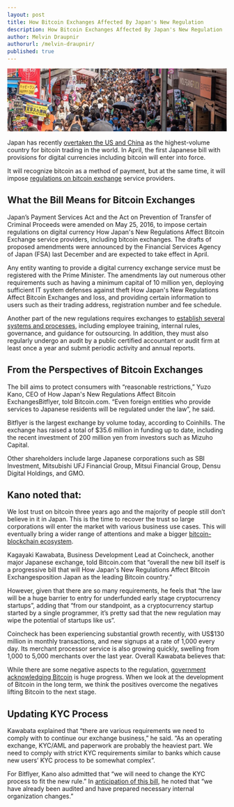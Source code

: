 ```yaml
---
layout: post
title: How Bitcoin Exchanges Affected By Japan's New Regulation
description: How Bitcoin Exchanges Affected By Japan's New Regulation
author: Melvin Draupnir
authorurl: /melvin-draupnir/
published: true
---
```


<p><center><img src="/images/japan-regulations.jpg" alt="Bitcoin Exchanges Affected"/></center></p>

<p>Japan has recently <a href="/the-regain-of-bitcoin-will-it-be-strong-enough/">overtaken the US and China</a> as the highest-volume country for bitcoin trading in the world. In April, the first Japanese bill with provisions for digital currencies including bitcoin will enter into force. </p>

<p>It will recognize bitcoin as a method of payment, but at the same time, it will impose <a href="/bitcoin-takes-a-dive-on-pboc-interference/">regulations on bitcoin exchange</a> service providers.</p>

<h2>What the Bill Means for Bitcoin Exchanges</h2>

<p>Japan’s Payment Services Act and the Act on Prevention of Transfer of Criminal Proceeds were amended on May 25, 2016, to impose certain regulations on digital currency How Japan's New Regulations Affect Bitcoin Exchange service providers, including bitcoin exchanges. The drafts of proposed amendments were announced by the Financial Services Agency of Japan (FSA) last December and are expected to take effect in April.</p>

<p>Any entity wanting to provide a digital currency exchange service must be registered with the Prime Minister. The amendments lay out numerous other requirements such as having a minimum capital of 10 million yen, deploying sufficient IT system defenses against theft How Japan's New Regulations Affect Bitcoin Exchanges and loss, and providing certain information to users such as their trading address, registration number and fee schedule.</p>

<p>Another part of the new regulations requires exchanges to <a href="/bitcoin-over-usd-1030-on-china-fx-reserve-drop/">establish several systems and processes</a>, including employee training, internal rules, governance, and guidance for outsourcing. In addition, they must also regularly undergo an audit by a public certified accountant or audit firm at least once a year and submit periodic activity and annual reports.</p>

<h2>From the Perspectives of Bitcoin Exchanges</h2>

<p>The bill aims to protect consumers with “reasonable restrictions,” Yuzo Kano, CEO of  How Japan's New Regulations Affect Bitcoin ExchangesBitflyer, told Bitcoin.com. “Even foreign entities who provide services to Japanese residents will be regulated under the law”, he said.</p>

<p>Bitflyer is the largest exchange by volume today, according to Coinhills. The exchange has raised a total of $35.6 million in funding up to date, including the recent investment of 200 million yen from investors such as Mizuho Capital. </p>

<p>Other shareholders include large Japanese corporations such as SBI Investment, Mitsubishi UFJ Financial Group, Mitsui Financial Group, Densu Digital Holdings, and GMO.</p>

<h2>Kano noted that:</h2>

<p>We lost trust on bitcoin three years ago and the majority of people still don’t believe in it in Japan. This is the time to recover the trust so large corporations will enter the market with various business use cases. This will eventually bring a wider range of attentions and make a bigger <a href="/best-bitcoin-quotes/">bitcoin-blockchain ecosystem</a>.</p>

<p>Kagayaki Kawabata, Business Development Lead at Coincheck, another major Japanese exchange, told Bitcoin.com that “overall the new bill itself is a progressive bill that will How Japan's New Regulations Affect Bitcoin Exchangesposition Japan as the leading Bitcoin country.” </p>

<p>However, given that there are so many requirements, he feels that “the law will be a huge barrier to entry for underfunded early stage cryptocurrency startups”, adding that “from our standpoint, as a cryptocurrency startup started by a single programmer, it’s pretty sad that the new regulation may wipe the potential of startups like us”.</p>

<p>Coincheck has been experiencing substantial growth recently, with US$130 million in monthly transactions, and new signups at a rate of 1,000 every day. Its merchant processor service is also growing quickly, swelling from 1,000 to 5,000 merchants over the last year. Overall Kawabata believes that:</p>

<p>While there are some negative aspects to the regulation, <a href="/thirty-six-bitcoin-exchanges-stopped-their-operation/">government acknowledging Bitcoin</a> is huge progress. When we look at the development of Bitcoin in the long term, we think the positives overcome the negatives lifting Bitcoin to the next stage.</p>

<h2>Updating KYC Process</h2>

<p>Kawabata explained that “there are various requirements we need to comply with to continue our exchange business,” he said. “As an operating exchange, KYC/AML and paperwork are probably the heaviest part. We need to comply with strict KYC requirements similar to banks which cause new users’ KYC process to be somewhat complex”.</p>

<p>For Bitflyer, Kano also admitted that “we will need to change the KYC process to fit the new rule.” In <a href="/the-first-twenty-bitcoin-documentaries/">anticipation of this bill</a>, he noted that “we have already been audited and have prepared necessary internal organization changes.”</p>
